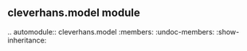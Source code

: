 cleverhans\.model module
------------------------

.. automodule:: cleverhans.model
    :members:
    :undoc-members:
    :show-inheritance:
